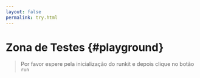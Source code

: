 ```yaml
---
layout: false
permalink: try.html
---
```


# Zona de Testes {#playground}

> Por favor espere pela inicialização do runkit e depois clique no botão `run`

<Runkit />
